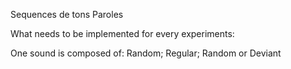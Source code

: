 Sequences de tons
Paroles


What needs to be implemented for every experiments:

One sound is composed of:
    Random; Regular; Random or Deviant

